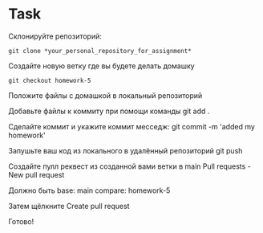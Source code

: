 # Task
Склонируйте репозиторий:
```
git clone *your_personal_repository_for_assignment*
```

Создайте новую ветку где вы будете делать домашку
```
git checkout homework-5
```

Положите файлы с домашкой в локальный репозиторий

Добавьте файлы к коммиту при помощи команды
git add .

Сделайте коммит и укажите коммит месседж:
git commit -m 'added my homework'

Запушьте ваш код из локального в удалённый репозиторий
git push

Создайте пулл реквест из созданной вами ветки в main
Pull requests - New pull request

Должно быть
base: main compare: homework-5

Затем щёлкните Create pull request

Готово!
